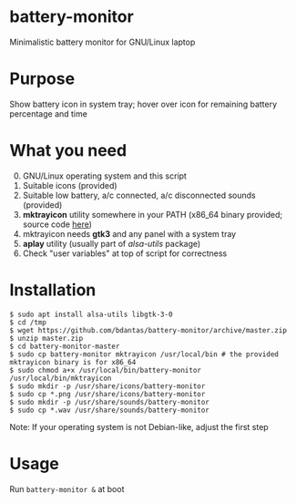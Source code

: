 # battery-monitor
Minimalistic battery monitor for GNU/Linux laptop

# Purpose
Show battery icon in system tray; hover over icon for remaining battery percentage and time

# What you need
0. GNU/Linux operating system and this script
1. Suitable icons (provided)
2. Suitable low battery, a/c connected, a/c disconnected sounds (provided)
3. **mktrayicon** utility somewhere in your PATH (x86_64 binary provided; source code [here](https://github.com/jonhoo/mktrayicon))
4. mktrayicon needs **gtk3** and any panel with a system tray
5. **aplay** utility (usually part of *alsa-utils* package)
6. Check "user variables" at top of script for correctness

# Installation
```
$ sudo apt install alsa-utils libgtk-3-0
$ cd /tmp
$ wget https://github.com/bdantas/battery-monitor/archive/master.zip
$ unzip master.zip
$ cd battery-monitor-master
$ sudo cp battery-monitor mktrayicon /usr/local/bin # the provided mktrayicon binary is for x86_64
$ sudo chmod a+x /usr/local/bin/battery-monitor /usr/local/bin/mktrayicon
$ sudo mkdir -p /usr/share/icons/battery-monitor
$ sudo cp *.png /usr/share/icons/battery-monitor
$ sudo mkdir -p /usr/share/sounds/battery-monitor
$ sudo cp *.wav /usr/share/sounds/battery-monitor
```
Note: If your operating system is not Debian-like, adjust the first step

# Usage
Run `battery-monitor &` at boot
